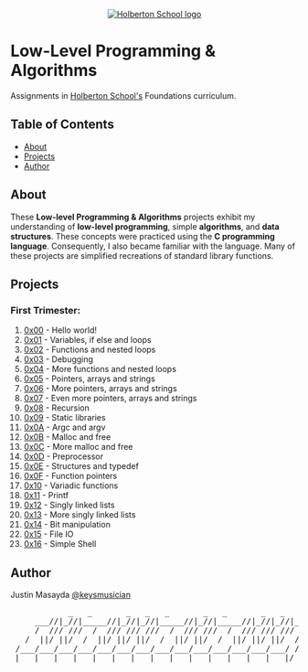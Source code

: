 <p align="center">
  <a href=>
    <img src="https://intranet.hbtn.io/assets/holberton-logo-full-black-157ccfa3d2134776c1e3f78c0fe682968e8848b64fcacc6187976044f75f35a8.png" alt="Holberton School logo">
  </a>
</p>

# Low-Level Programming & Algorithms
Assignments in [Holberton School's](https://www.holbertonschool.com/) Foundations curriculum.

## Table of Contents
* [About](#about)
* [Projects](#projects)
* [Author](#author)

## About
These **Low-level Programming & Algorithms** projects exhibit my understanding of **low-level programming**, simple **algorithms**, and **data structures**. These concepts were practiced using the **C programming language**. Consequently, I also became familiar with the language. Many of these projects are simplified recreations of standard library functions.

## Projects
### First Trimester:
1. [0x00](https://github.com/keysmusician/holbertonschool-low_level_programming/tree/main/0x00-hello_world) - Hello world!
2. [0x01](https://github.com/keysmusician/holbertonschool-low_level_programming/tree/main/0x01-variables_if_else_while) - Variables, if else and loops
3. [0x02](https://github.com/keysmusician/holbertonschool-low_level_programming/tree/main/0x02-functions_nested_loops) - Functions and nested loops
4. [0x03](https://github.com/keysmusician/holbertonschool-low_level_programming/tree/main/0x03-debugging) - Debugging
5. [0x04](https://github.com/keysmusician/holbertonschool-low_level_programming/tree/main/0x04-more_functions_nested_loops) - More functions and nested loops
6. [0x05](https://github.com/keysmusician/holbertonschool-low_level_programming/tree/main/0x05-pointers_arrays_strings) - Pointers, arrays and strings
7. [0x06](https://github.com/keysmusician/holbertonschool-low_level_programming/tree/main/0x06-pointers_arrays_strings) - More pointers, arrays and strings
8. [0x07](https://github.com/keysmusician/holbertonschool-low_level_programming/tree/main/0x07-pointers_arrays_strings) - Even more pointers, arrays and strings
9. [0x08](https://github.com/keysmusician/holbertonschool-low_level_programming/tree/main/0x08-recursion) - Recursion
10. [0x09](https://github.com/keysmusician/holbertonschool-low_level_programming/tree/main/0x09-static_libraries) - Static libraries
11. [0x0A](https://github.com/keysmusician/holbertonschool-low_level_programming/tree/main/0x0A-argc_argv) - Argc and argv
12. [0x0B](https://github.com/keysmusician/holbertonschool-low_level_programming/tree/main/0x0B-malloc_free) - Malloc and free
13. [0x0C](https://github.com/keysmusician/holbertonschool-low_level_programming/tree/main/0x0C-more_malloc_free) - More malloc and free
14. [0x0D](https://github.com/keysmusician/holbertonschool-low_level_programming/tree/main/0x0D-preprocessor) - Preprocessor
15. [0x0E](https://github.com/keysmusician/holbertonschool-low_level_programming/tree/main/0x0E-structures_typedef) - Structures and typedef
16. [0x0F](https://github.com/keysmusician/holbertonschool-low_level_programming/tree/main/0x0F-function_pointers) - Function pointers
17. [0x10](https://github.com/keysmusician/holbertonschool-low_level_programming/tree/main/0x10-variadic_functions) - Variadic functions
18. [0x11](https://github.com/nelsfichera/printf) - Printf
19. [0x12](https://github.com/keysmusician/holbertonschool-low_level_programming/tree/main/0x12-singly_linked_lists) - Singly linked lists
20. [0x13](https://github.com/keysmusician/holbertonschool-low_level_programming/tree/main/0x13-more_singly_linked_lists) - More singly linked lists
21. [0x14](https://github.com/keysmusician/holbertonschool-low_level_programming/tree/main/0x14-bit_manipulation) - Bit manipulation
22. [0x15](https://github.com/keysmusician/holbertonschool-low_level_programming/tree/main/0x15-file_io) - File IO
23. [0x16](https://github.com/krytech/simple_shell) - Simple Shell

## Author
Justin Masayda [@keysmusician](https://github.com/keysmusician)
<pre align="center">
            _   _       _   _   _       _   _       _   _   _      
     ___//|_//|_____//|_//|_//|_____//|_//|_____//|_//|_//|___
     /  /// ///  /  /// /// ///  /  /// ///  /  /// /// ///  / |
   /  ||/ ||/  /  ||/ ||/ ||/  /  ||/ ||/  /  ||/ ||/ ||/  / /
 /___/___/___/___/___/___/___/___/___/___/___/___/___/___/ /
|___|___|___|___|___|___|___|___|___|___|___|___|___|___|/
</pre>
<p><span style="font-family: 'Lucida Console'; line-height: 14px; font-size: 14px; display: inline-block;">&nbsp;</span></p>  
